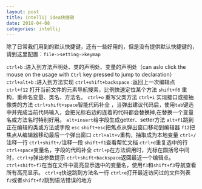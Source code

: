 ```yaml
---
layout: post
title: intellij idea快捷键
date: 2018-04-08
categories: intellij
---
```

除了日常我们用到的默认快捷键，还有一些好用的，但是没有提供默认快捷键的，请到这里配置：`file->setting->keymap`

`ctrl+b` :进入到方法声明处、类的声明处、变量的声明处（can aslo click the mouse on the usage with `Ctrl` key pressed to jump to declaration）
`ctrl+alt+b` :进入到方法实现
`ctrl+shift+backspace` :返回上一次编辑点
`ctrl+f12` 打开当前文件的元素导航搜索，比例快速定位某个方法
`shift+f6` 重构，重命名变量、类名、方法名。
`ctrl+o` 重写父类方法
`ctrl+i` 实现接口或接抽像类的方法
`ctrl+shift+space`智能代码补全 ，当弹出建议代码后，使用`tab`键选中并完成当前代码输入，会把光标右边的连着的代码都会替换掉,在替换一个变量名或方法名时特别好用。
`alt+insert`给字段生成getter、setter方法
`alt+f1`跳到正在编辑的类或方法或字段
`esc` `shift+esc`把焦点从弹出窗口移动到编辑器
`f12`把焦点从编辑器移动最后一个弹出窗口
`ctrl+alt+v`重构，抽取成为本地变量
`ctrl+/`注释一行
`ctrl+shift+/`注释一段
`shift+f1`查看帮忙文档
`ctrl+d`重复选中的行
`ctrl+space`变量名，字段的代码补全
`ctrl+p`在方法调用时，光标在圆括号中间时，`ctrl+p`弹出参数提示
`ctrl+shift+backspace`返回最近一个编辑点。
`ctrl+shift+f7`在当在文件中高亮显示选中的变量名，使用`f3`和`shift+f3`导航查看所有高亮显示。
`ctrl+q`快速跳到方法名一行
`ctrl+e`打开最近访问过的文件列表
`f2`或者`shift+f2`跳到语法错误的地方
 